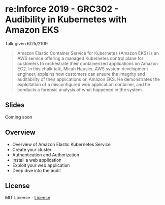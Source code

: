 # re:Inforce 2019 - GRC302 - Audibility in Kubernetes with Amazon EKS

Talk given 6/25/2109

> Amazon Elastic Container Service for Kubernetes (Amazon EKS) is an AWS service
offering a managed Kubernetes control plane for customers to orchestrate their
containerized applications on Amazon EC2. In this chalk talk, Micah Hausler, AWS
system development engineer, explains how customers can ensure the integrity and
auditability of their applications on Amazon EKS. He demonstrates the
exploitation of a misconfigured web application container, and he conducts a
forensic analysis of what happened in the system.

## Slides

Coming soon

## Overview

* Overview of Amazon Elastic Kubernetes Service
* Create your cluster
* Authentication and Authorization
* Install a web application
* Exploit your web application
* Deep dive into the audit



## License
MIT License - [License](LICENSE)
